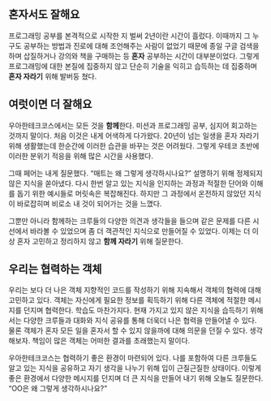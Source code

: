 ## 혼자서도 잘해요

프로그래밍 공부를 본격적으로 시작한 지 벌써 2년이란 시간이 흘렀다. 이때까지 그 누구도 공부하는 방법과 진로에 대해 조언해주는 사람이 없었기 때문에 종일 구글 검색을 하며 삽질하거나 강의와 책을 구매하는 등 **혼자** 공부하는 시간이 대부분이었다. 그렇게 프로그래밍에 대한 본질에 집중하지 않고 단순히 기술을 익히고 습득하는 데 집중하며 **혼자 자라기** 위해 발버둥 쳤다.

## 여럿이면 더 잘해요

우아한테크코스에서는 모든 것을 **함께**한다. 미션과 프로그래밍 공부, 심지어 회고하는 것까지 말이다. 처음 이것은 내게 어색하게 다가왔다. 20년이 넘는 일생을 혼자 자라기 위해 생활했는데 한순간에 이러한 습관을 바꾸는 것은 어려웠다. 그렇게 우테코 초반에 이러한 분위기 적응을 위해 많은 시간을 사용했다.

그때 페어는 내게 질문했다. “매트는 왜 그렇게 생각하시나요?” 설명하기 위해 정제되지 않은 지식을 쏟아냈다. 다시 한번 알고 있는 지식을 인지하는 과정과 적절한 단어와 이해를 돕기 위한 예시들로 머릿속은 복잡해진다. 하지만 그 과정에서 온전하지 않았던 지식이 바로잡히며 비로소 내 것이 되어가는 것을 느꼈다.

그뿐만 아니라 함께하는 크루들의 다양한 의견과 생각들을 들으며 같은 문제를 다른 시선에서 바라볼 수 있었으며 좀 더 객관적인 지식으로 만들어질 수 있었다. 이제는 더 이상 혼자 고민하고 정리하지 않고 **함께 자라기** 위해 질문한다.

## 우리는 협력하는 객체

우리는 보다 더 나은 객체 지향적인 코드를 작성하기 위해 지속해서 객체의 협력에 대해 고민하고 있다. 객체는 자신에게 필요한 정보를 획득하기 위해 다른 객체에 적절한 메시지를 던지며 협력한다. 학습도 마찬가지다. 현재 가지고 있지 않은 지식을 습득하기 위해서는 다양한 크루들과 대화와 지식 공유를 통해 더욱더 나은 협력을 만들어낼 수 있다. 물론 객체가 혼자 모든 일을 혼자서 할 수 있지 않을까에 대해 의문을 던질 수 있다. 생각해보자. 책임이 많은 객체는 어떠한 결과를 초래했는지 말이다.

우아한테크코스는 협력하기 좋은 환경이 마련되어 있다. 나를 포함하여 다른 크루들도 알고 있는 지식을 공유하고 자기 생각을 나누기 위해 입이 근질근질한 상태이다. 이렇게 좋은 환경에서 다양한 메시지를 던지며 더 큰 지식을 만들어 내기 위해 오늘도 질문한다. “OO은 왜 그렇게 생각하시나요?”
